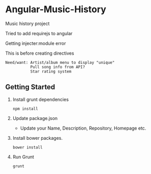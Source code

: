 Angular-Music-History
=====================

Music history project 

Tried to add requirejs to angular


Getting injecter:module error

This is before creating directives

	Need/want: Artist/album menu to display "unique"
			   Pull song info from API?
			   Star rating system

## Getting Started
1. Install grunt dependencies
	
	```
	npm install
	```
2. Update package.json
	* Update your Name, Description, Repository, Homepage etc.

3. Install bower packages. 

	```
	bower install
	```
4. Run Grunt
	
	``` 
	grunt
	```
